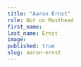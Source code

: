 ```yaml
---
title: "Aaron Ernst"
role: Not on Masthead
first_name:
last_name: Ernst
image:
published: true
slug: aaron-ernst
---
```

